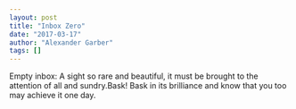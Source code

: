 ```yaml
---
layout: post
title: "Inbox Zero"
date: "2017-03-17"
author: "Alexander Garber"
tags: []
---
```


Empty inbox: A sight so rare and beautiful, it must be brought to the attention of all and sundry.Bask! Bask in its brilliance and know that you too may achieve it one day.